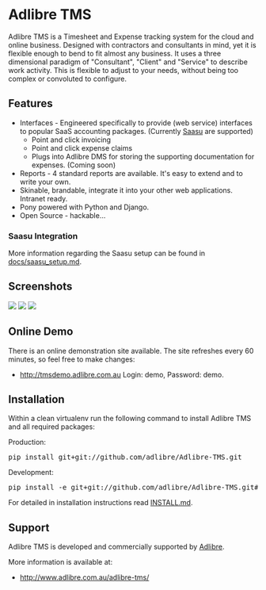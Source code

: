 # Adlibre TMS

Adlibre TMS is a Timesheet and Expense tracking system for the cloud and online business.
Designed with contractors and consultants in mind, yet it is flexible enough to bend to fit almost any business.
It uses a three dimensional paradigm of "Consultant", "Client" and "Service" to describe work activity. This is flexible to adjust to your needs,
without being too complex or convoluted to configure.

## Features

* Interfaces - Engineered specifically to provide (web service) interfaces to popular SaaS accounting packages. (Currently [Saasu](http://www.saasu.com "Saasu Online Accounting") are supported)
    - Point and click invoicing
    - Point and click expense claims
    - Plugs into Adlibre DMS for storing the supporting documentation for expenses. (Coming soon)
* Reports - 4 standard reports are available. It's easy to extend and to write your own.
* Skinable, brandable, integrate it into your other web applications. Intranet ready.
* Pony powered with Python and Django.
* Open Source - hackable...

### Saasu Integration

More information regarding the Saasu setup can be found in [docs/saasu_setup.md](https://github.com/adlibre/Adlibre-TMS/blob/master/docs/saasu_setup.md).

## Screenshots

<img src="https://github.com/adlibre/Adlibre-TMS/raw/master/docs/tms_1.jpg" />
<img src="https://github.com/adlibre/Adlibre-TMS/raw/master/docs/tms_2.jpg" />
<img src="https://github.com/adlibre/Adlibre-TMS/raw/master/docs/tms_3.jpg" />

## Online Demo

There is an online demonstration site available. The site refreshes every 60 minutes, so feel free to make changes:

* http://tmsdemo.adlibre.com.au Login: demo, Password: demo.

## Installation

Within a clean virtualenv run the following command to install Adlibre TMS and all required packages:

Production:
<pre>
pip install git+git://github.com/adlibre/Adlibre-TMS.git
</pre>

Development:
<pre>
pip install -e git+git://github.com/adlibre/Adlibre-TMS.git#egg=adlibre_tms-dev
</pre>

For detailed in installation instructions read [INSTALL.md](https://github.com/adlibre/Adlibre-TMS/blob/master/docs/INSTALL.md).

## Support

Adlibre TMS is developed and commercially supported by [Adlibre](http://www.adlibre.com.au/ "Adlibre Pty Ltd - Open Source Consulting").

More information is available at:

* http://www.adlibre.com.au/adlibre-tms/
